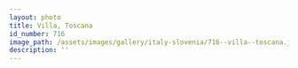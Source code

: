 ```yaml
---
layout: photo
title: Villa, Toscana
id_number: 716
image_path: /assets/images/gallery/italy-slovenia/716--villa--toscana.jpg
description: ''
---
```

